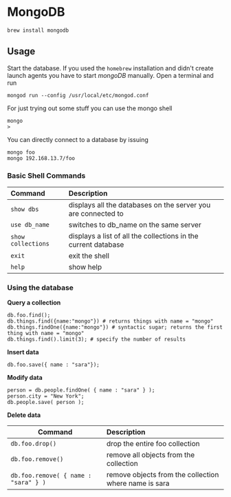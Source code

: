 # MongoDB #

	brew install mongodb

## Usage ##

Start the database. If you used the `homebrew` installation and didn't create launch agents you have to start _mongoDB_ manually. Open a terminal and run

	mongod run --config /usr/local/etc/mongod.conf

For just trying out some stuff you can use the mongo shell

	mongo
	>

You can directly connect to a database by issuing

	mongo foo
	mongo 192.168.13.7/foo

### Basic Shell Commands ###

| Command | Description |
| :---- | :---- |
| `show dbs` | displays all the databases on the server you are connected to |
| `use db_name` | switches to db_name on the same server |
| `show collections` | displays a list of all the collections in the current database |
| `exit` | exit the shell |
| `help `| show help |

### Using the database ###

**Query a collection**

	db.foo.find();
	db.things.find({name:"mongo"}) # returns things with name = "mongo"
	db.things.findOne({name:"mongo"}) # syntactic sugar; returns the first thing with name = "mongo"
	db.things.find().limit(3); # specify the number of results

**Insert data**

	db.foo.save({ name : "sara"});

**Modify data**

	person = db.people.findOne( { name : "sara" } );
	person.city = "New York";
	db.people.save( person );

**Delete data**

| Command | Description |
| ------ | :---- |
| `db.foo.drop()` |	drop the entire foo collection |
| `db.foo.remove()` | remove all objects from the collection |
| `db.foo.remove( { name : "sara" } )`	|	remove objects from the collection where name is sara |
